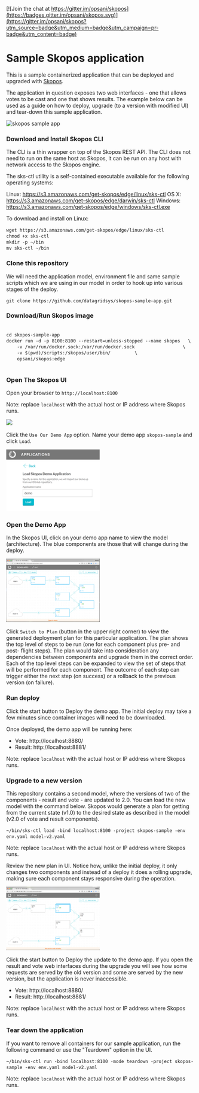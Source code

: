 [![Join the chat at https://gitter.im/opsani/skopos](https://badges.gitter.im/opsani/skopos.svg)](https://gitter.im/opsani/skopos?utm_source=badge&utm_medium=badge&utm_campaign=pr-badge&utm_content=badge)

Sample Skopos application
===========================

This is a sample containerized application that can be deployed and upgraded with [Skopos](http://opsani.com/skopos/).

The application in question exposes two web interfaces - one that allows votes to be cast and one that shows results. The example below can be used as a guide on how to deploy, upgrade (to a version with modified UI) and tear-down this sample application.

![skopos sample app](skopos-sample-app.png)

### Download and Install Skopos CLI

The CLI is a thin wrapper on top of the Skopos REST API. The CLI does not need to run on the same host as Skopos, it can be run on any host with network access to the Skopos engine.

The sks-ctl utility is a self-contained executable available for the following operating systems:

Linux: https://s3.amazonaws.com/get-skopos/edge/linux/sks-ctl
OS X: https://s3.amazonaws.com/get-skopos/edge/darwin/sks-ctl
Windows: https://s3.amazonaws.com/get-skopos/edge/windows/sks-ctl.exe

To download and install on Linux:

```
wget https://s3.amazonaws.com/get-skopos/edge/linux/sks-ctl
chmod +x sks-ctl
mkdir -p ~/bin
mv sks-ctl ~/bin
```

### Clone this repository

We will need the application model, environment file and same sample scripts which we are using in our model in order to hook up into various stages of the deploy.

```
git clone https://github.com/datagridsys/skopos-sample-app.git
```

### Download/Run Skopos image

```

cd skopos-sample-app
docker run -d -p 8100:8100 --restart=unless-stopped --name skopos   \
    -v /var/run/docker.sock:/var/run/docker.sock                  \
    -v $(pwd)/scripts:/skopos/user/bin/         \
    opsani/skopos:edge
    
```

### Open The Skopos UI
Open your browser to ```http://localhost:8100``` 

Note: replace `localhost` with the actual host or IP address where Skopos runs.

<img src="http://opsani.com/wp-content/uploads/2017/08/Discover1.png" width="250">

Click the ```Use Our Demo App``` option.
Name your demo app `skopos-sample` and click ```Load```.

<img src="DemoApp.png" width="250">

### Open the Demo App

In the Skopos UI, click on your demo app name to view the model (architecture). The blue components are those that will change during the deploy.

<img src="architecture1.png" width="250">

Click ```Switch to Plan``` (button in the upper right corner) to view the generated deployment plan for this particular application. The plan shows the top level of steps to be run (one for each component plus pre- and post- flight steps). The plan would take into consideration any dependencies between components and upgrade them in the correct order. Each of the top level steps can be expanded to view the set of steps that will be performed for each component. The outcome of each step can trigger either the next step (on success) or a rollback to the previous version (on failure).

### Run deploy

Click the start button to Deploy the demo app. The initial deploy may take a few minutes since container images will need to be downloaded. 

Once deployed, the demo app will be running here:

* Vote: http://localhost:8880/
* Result: http://localhost:8881/

Note: replace `localhost` with the actual host or IP address where Skopos runs.

### Upgrade to a new version
This repository contains a second model, where the versions of two of the components - result and vote - are updated to 2.0. You can load the new model with the command below. Skopos would generate a plan for getting from the current state (v1.0) to the desired state as described in the model (v2.0 of vote and result components).

```
~/bin/sks-ctl load -bind localhost:8100 -project skopos-sample -env env.yaml model-v2.yaml
```

Note: replace `localhost` with the actual host or IP address where Skopos runs.

Review the new plan in UI. Notice how, unlike the initial deploy, it only changes two components and instead of a deploy it does a rolling upgrade, making sure each component stays responsive during the operation.

<img src="model2.png" width="250">

Click the start button to Deploy the update to the demo app. If you open the result and vote web interfaces during the upgrade you will see how some requests are served by the old version and some are served by the new version, but the application is never inaccessible.

* Vote: http://localhost:8880/
* Result: http://localhost:8881/

Note: replace `localhost` with the actual host or IP address where Skopos runs.

### Tear down the application
If you want to remove all containers for our sample application, run the following command or use the "Teardown" option in the UI.

```
~/bin/sks-ctl run -bind localhost:8100 -mode teardown -project skopos-sample -env env.yaml model-v2.yaml
```

Note: replace `localhost` with the actual host or IP address where Skopos runs.
